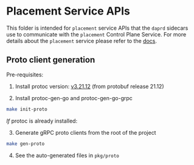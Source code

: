 # Placement Service APIs

This folder is intended for `placement` service APIs that the `daprd` sidecars use to communicate with the `placement` Control Plane Service. For more details about the `placement` service please refer to the [docs](https://docs.dapr.io/concepts/dapr-services/placement/).

## Proto client generation

Pre-requisites:
1. Install protoc version: [v3.21.12](https://github.com/protocolbuffers/protobuf/releases/tag/v21.12) (from protobuf release 21.12)

2. Install protoc-gen-go and protoc-gen-go-grpc

```bash
make init-proto
```

*If* protoc is already installed:

3. Generate gRPC proto clients from the root of the project

```bash
make gen-proto
```

4. See the auto-generated files in `pkg/proto`